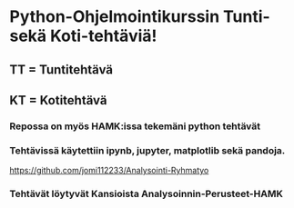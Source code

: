 # Python-Ohjelmointikurssin Tunti- sekä Koti-tehtäviä!

## TT = Tuntitehtävä
## KT = Kotitehtävä


### Repossa on myös HAMK:issa tekemäni python tehtävät
### Tehtävissä käytettiin ipynb, jupyter, matplotlib sekä pandoja.
https://github.com/jomi112233/Analysointi-Ryhmatyo
### Tehtävät löytyvät Kansioista Analysoinnin-Perusteet-HAMK